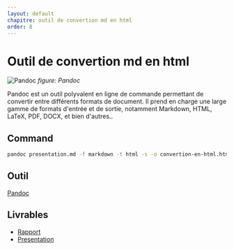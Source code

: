 ```yaml
---
layout: default
chapitre: outil de convertion md en html
order: 8
---
```

# Outil de convertion md en html
![Pandoc](/lab-markdown/convertion-en-html/images/pandoc.png)
*figure: Pandoc*

<!-- note -->
Pandoc est un outil polyvalent en ligne de commande permettant de convertir entre différents formats de document. Il prend en charge une large gamme de formats d'entrée et de sortie, notamment Markdown, HTML, LaTeX, PDF, DOCX, et bien d'autres..
## Command

```bash
pandoc presentation.md -f markdown -t html -s -o convertion-en-html.html
```
## Outil 
[Pandoc](https://github.com/jgm/pandoc/releases/tag/3.1.12)

## Livrables
- [Rapport](/lab-markdown/convertion-en-html/rapport.html)
- [Presentation](/lab-markdown/convertion-en-html/presentation.html)
